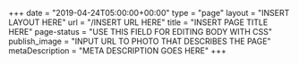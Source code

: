 +++
date = "2019-04-24T05:00:00+00:00"
type = "page"
layout = "INSERT LAYOUT HERE"
url = "/INSERT URL HERE"
title = "INSERT PAGE TITLE HERE"
page-status = "USE THIS FIELD FOR EDITING BODY WITH CSS"
publish_image = "INPUT URL TO PHOTO THAT DESCRIBES THE PAGE"
metaDescription = "META DESCRIPTION GOES HERE"
+++